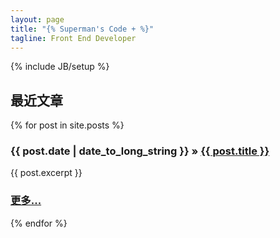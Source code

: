 ```yaml
---
layout: page
title: "{% Superman's Code + %}"
tagline: Front End Developer
---
```

{% include JB/setup %}

## 最近文章

<div>
  {% for post in site.posts %}
    <h3><span>{{ post.date | date_to_long_string }}</span> &raquo; <a href="{{ BASE_PATH }}{{ post.url }}">{{ post.title }}</a></h3>
    <div class="well">
    {{ post.excerpt }}
    <h3 class="text-right"><a href="{{ BASE_PATH }}{{ post.url }}" >更多...</a></h3>
    </div>

  {% endfor %}
</div>


